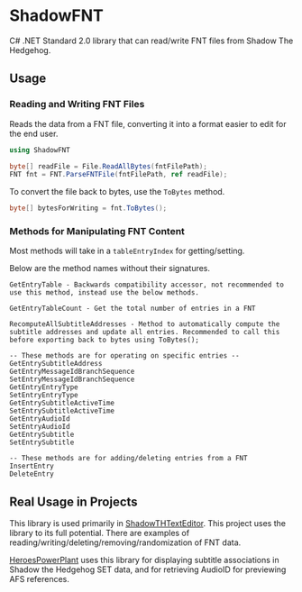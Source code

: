 # ShadowFNT
C# .NET Standard 2.0 library that can read/write FNT files from Shadow The Hedgehog.

## Usage

### Reading and Writing FNT Files

Reads the data from a FNT file, converting it into a format easier to edit for the end user.

```csharp
using ShadowFNT

byte[] readFile = File.ReadAllBytes(fntFilePath);
FNT fnt = FNT.ParseFNTFile(fntFilePath, ref readFile);
```

To convert the file back to bytes, use the `ToBytes` method.

```csharp
byte[] bytesForWriting = fnt.ToBytes();
```

### Methods for Manipulating FNT Content

Most methods will take in a `tableEntryIndex` for getting/setting.

Below are the method names without their signatures.

```
GetEntryTable - Backwards compatibility accessor, not recommended to use this method, instead use the below methods.

GetEntryTableCount - Get the total number of entries in a FNT

RecomputeAllSubtitleAddresses - Method to automatically compute the subtitle addresses and update all entries. Recommended to call this before exporting back to bytes using ToBytes();

-- These methods are for operating on specific entries --
GetEntrySubtitleAddress
GetEntryMessageIdBranchSequence
SetEntryMessageIdBranchSequence
GetEntryEntryType
SetEntryEntryType
GetEntrySubtitleActiveTime
SetEntrySubtitleActiveTime
GetEntryAudioId
SetEntryAudioId
GetEntrySubtitle
SetEntrySubtitle

-- These methods are for adding/deleting entries from a FNT
InsertEntry
DeleteEntry
```

## Real Usage in Projects

This library is used primarily in [ShadowTHTextEditor](https://github.com/ShadowTheHedgehogHacking/ShadowTHTextEditor). This project uses the library to its full potential. There are examples of reading/writing/deleting/removing/randomization of FNT data.

[HeroesPowerPlant](https://github.com/igorseabra4/HeroesPowerPlant) uses this library for displaying subtitle associations in Shadow the Hedgehog SET data, and for retrieving AudioID for previewing AFS references.